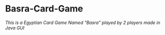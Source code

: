 # Basra-Card-Game

_This is a Egyptian Card Game Named "Basra" played by 2 players made in Java GUI_
